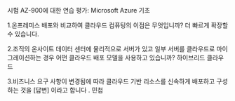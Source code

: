 시험 AZ-900에 대한 연습 평가: Microsoft Azure 기초

1.온프레미스 배포와 비교하여 클라우드 컴퓨팅의 이점은 무엇입니까?
더 빠르게 확장할 수 있습니다.

2.조직의 온사이트 데이터 센터에 물리적으로 서버가 있고 일부 서버를 클라우드로 마이그레이션하는 경우 어떤 클라우드 배포 모델을 사용하고 있습니까?
하이브리드 클라우드

3.비즈니스 요구 사항이 변경됨에 따라 클라우드 기반 리소스를 신속하게 배포하고 구성하는 것을 [답변] 이라고 합니다 .
민첩